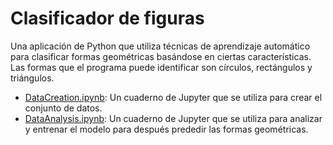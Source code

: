 ﻿# Clasificador de figuras
Una aplicación de Python que utiliza técnicas de aprendizaje automático para clasificar formas geométricas basándose en ciertas características. Las formas que el programa puede identificar son círculos, rectángulos y triángulos.

* [DataCreation.ipynb](DataCreation.ipynb): Un cuaderno de Jupyter que se utiliza para crear el conjunto de datos.
* [DataAnalysis.ipynb](DataAnalysis.ipynb): Un cuaderno de Jupyter que se utiliza para analizar y entrenar el modelo para después prededir las formas geométricas.
